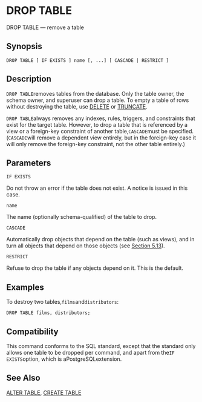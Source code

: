 # DROP TABLE

DROP TABLE — remove a table

## Synopsis

```text
DROP TABLE [ IF EXISTS ] name [, ...] [ CASCADE | RESTRICT ]
```

## Description

`DROP TABLE`removes tables from the database. Only the table owner, the schema owner, and superuser can drop a table. To empty a table of rows without destroying the table, use [DELETE](delete.md) or [TRUNCATE](truncate.md).

`DROP TABLE`always removes any indexes, rules, triggers, and constraints that exist for the target table. However, to drop a table that is referenced by a view or a foreign-key constraint of another table,`CASCADE`must be specified. \(`CASCADE`will remove a dependent view entirely, but in the foreign-key case it will only remove the foreign-key constraint, not the other table entirely.\)

## Parameters

`IF EXISTS`

Do not throw an error if the table does not exist. A notice is issued in this case.

`name`

The name \(optionally schema-qualified\) of the table to drop.

`CASCADE`

Automatically drop objects that depend on the table \(such as views\), and in turn all objects that depend on those objects \(see [Section 5.13](../../ii.-sql-cha-xun-yu-yan/5.-ding-yi-zi-liao-jie-gou/5.13.-xiang-yi-xing-zhui-zong.md)\).

`RESTRICT`

Refuse to drop the table if any objects depend on it. This is the default.

## Examples

To destroy two tables,`films`and`distributors`:

```text
DROP TABLE films, distributors;
```

## Compatibility

This command conforms to the SQL standard, except that the standard only allows one table to be dropped per command, and apart from the`IF EXISTS`option, which is aPostgreSQLextension.

## See Also

[ALTER TABLE](alter-table.md), [CREATE TABLE](create-table.md)

